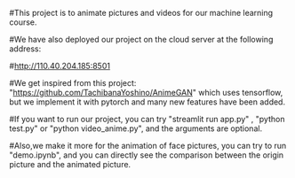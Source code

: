 #This project is to animate pictures and videos for our machine learning course.

#We have also deployed our project on the cloud server at the following address:

#http://110.40.204.185:8501

#We get inspired from this project: "https://github.com/TachibanaYoshino/AnimeGAN" which uses tensorflow, but we implement it with pytorch and many new features have been added.

#If you want to run our project, you can try "streamlit run app.py" , "python test.py" or "python video_anime.py", and the arguments are optional.

#Also,we make it more for the animation of face pictures, you can try to run "demo.ipynb", and you can directly see the comparison between the origin picture and the animated picture.